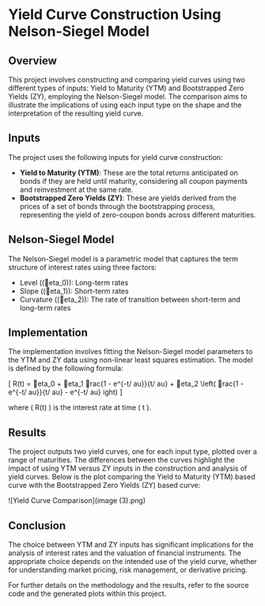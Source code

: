 
# Yield Curve Construction Using Nelson-Siegel Model

## Overview
This project involves constructing and comparing yield curves using two different types of inputs: Yield to Maturity (YTM) and Bootstrapped Zero Yields (ZY), employing the Nelson-Siegel model. The comparison aims to illustrate the implications of using each input type on the shape and the interpretation of the resulting yield curve.

## Inputs
The project uses the following inputs for yield curve construction:
- **Yield to Maturity (YTM)**: These are the total returns anticipated on bonds if they are held until maturity, considering all coupon payments and reinvestment at the same rate.
- **Bootstrapped Zero Yields (ZY)**: These are yields derived from the prices of a set of bonds through the bootstrapping process, representing the yield of zero-coupon bonds across different maturities.

## Nelson-Siegel Model
The Nelson-Siegel model is a parametric model that captures the term structure of interest rates using three factors:
- Level (\(eta_0\)): Long-term rates
- Slope (\(eta_1\)): Short-term rates
- Curvature (\(eta_2\)): The rate of transition between short-term and long-term rates

## Implementation
The implementation involves fitting the Nelson-Siegel model parameters to the YTM and ZY data using non-linear least squares estimation. The model is defined by the following formula:

\[ R(t) = eta_0 + eta_1 rac{1 - e^{-t/	au}}{t/	au} + eta_2 \left( rac{1 - e^{-t/	au}}{t/	au} - e^{-t/	au} 
ight) \]

where \( R(t) \) is the interest rate at time \( t \).

## Results
The project outputs two yield curves, one for each input type, plotted over a range of maturities. The differences between the curves highlight the impact of using YTM versus ZY inputs in the construction and analysis of yield curves.
Below is the plot comparing the Yield to Maturity (YTM) based curve with the Bootstrapped Zero Yields (ZY) based curve:

![Yield Curve Comparison](image (3).png)

## Conclusion
The choice between YTM and ZY inputs has significant implications for the analysis of interest rates and the valuation of financial instruments. The appropriate choice depends on the intended use of the yield curve, whether for understanding market pricing, risk management, or derivative pricing.

For further details on the methodology and the results, refer to the source code and the generated plots within this project.
